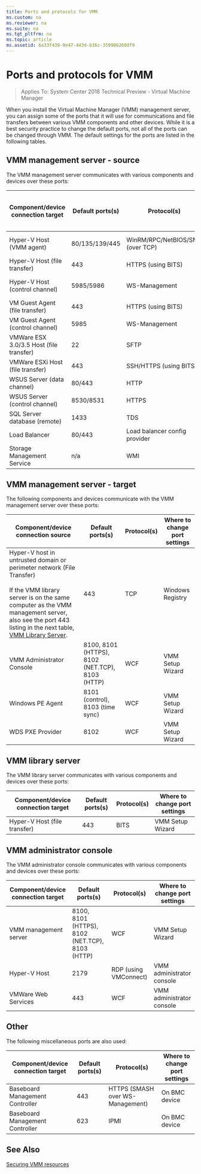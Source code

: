 ```yaml
---
title: Ports and protocols for VMM
ms.custom: na
ms.reviewer: na
ms.suite: na
ms.tgt_pltfrm: na
ms.topic: article
ms.assetid: 6a33f439-9e47-443d-b36c-359986260df9
---
```

# Ports and protocols for VMM

>Applies To: System Center 2016 Technical Preview - Virtual Machine Manager

When you install the Virtual Machine Manager (VMM) management server, you can assign some of the ports that it will use for communications and file transfers between various VMM components and other devices. While it is a best security practice to change the default ports, not all of the ports can be changed through VMM. The default settings for the ports are listed in the following tables.

## VMM management server - source
The VMM management server communicates with various components and devices over these ports:

|Component/device connection target|Default ports(s)|Protocol(s)|Where to change port settings|
|---------------------------------------|----------------------|-----------------|---------------------------------|
|Hyper-V Host (VMM agent)|80/135/139/445|WinRM/RPC/NetBIOS/SMB (over TCP)|VMM Setup Wizard|
|Hyper-V Host (file transfer)|443|HTTPS (using BITS)||
|Hyper-V Host (control channel)|5985/5986|WS-Management|VMM Setup Wizard|
|VM Guest Agent  (file transfer)|443|HTTPS (using BITS)|Windows Registry|
|VM Guest Agent  (control channel)|5985|WS-Management||
|VMWare ESX 3.0/3.5 Host (file transfer)|22|SFTP|Windows Registry|
|VMWare ESXi Host (file transfer)|443|SSH/HTTPS (using BITS)||
|WSUS Server (data channel)|80/443|HTTP|Windows Registry|
|WSUS Server (control channel)|8530/8531|HTTPS|Windows Registry|
|SQL Server database (remote)|1433|TDS||
|Load Balancer|80/443|Load balancer config provider||
|Storage Management Service|n/a|WMI||

## VMM management server - target
The following components and devices communicate with the VMM management server over these ports:

|Component/device connection source|Default ports(s)|Protocol(s)|Where to change port settings|
|---------------------------------------|----------------------|-----------------|---------------------------------|
|Hyper-V host in untrusted domain or perimeter network (File Transfer)<br /><br />If the VMM library server is on the same computer as the VMM management server, also see the port 443 listing in the next table, [VMM Library Server](Ports-and-protocols-for-VMM.md#BKMK_library).|443|TCP|Windows Registry|
|VMM Administrator Console|8100, 8101 (HTTPS), 8102 (NET.TCP), 8103 (HTTP)|WCF|VMM Setup Wizard|
|Windows PE Agent|8101 (control), 8103 (time sync)|WCF|VMM Setup Wizard|
|WDS PXE Provider|8102|WCF|VMM Setup Wizard|

## <a name="BKMK_library"></a>VMM library server
The VMM library server communicates with various components and devices over these ports:

|Component/device connection target|Default ports(s)|Protocol(s)|Where to change port settings|
|---------------------------------------|----------------------|-----------------|---------------------------------|
|Hyper-V Host (file transfer)|443|BITS|VMM Setup Wizard|

## VMM administrator console
The VMM administrator console communicates with various components and devices over these ports:

|Component/device connection target|Default ports(s)|Protocol(s)|Where to change port settings|
|---------------------------------------|----------------------|-----------------|---------------------------------|
|VMM management server|8100, 8101 (HTTPS), 8102 (NET.TCP), 8103 (HTTP)|WCF|VMM Setup Wizard|
|Hyper-V Host|2179|RDP (using VMConnect)|VMM administrator console|
|VMWare Web Services|443|WCF|VMM administrator console|

## Other
The following miscellaneous ports are also used:

|Component/device connection target|Default ports(s)|Protocol(s)|Where to change port settings|
|---------------------------------------|----------------------|-----------------|---------------------------------|
|Baseboard Management Controller|443|HTTPS (SMASH over WS-Management)|On BMC device|
|Baseboard Management Controller|623|IPMI|On BMC device|

## See Also
[Securing VMM resources](Securing-VMM-resources.md)



